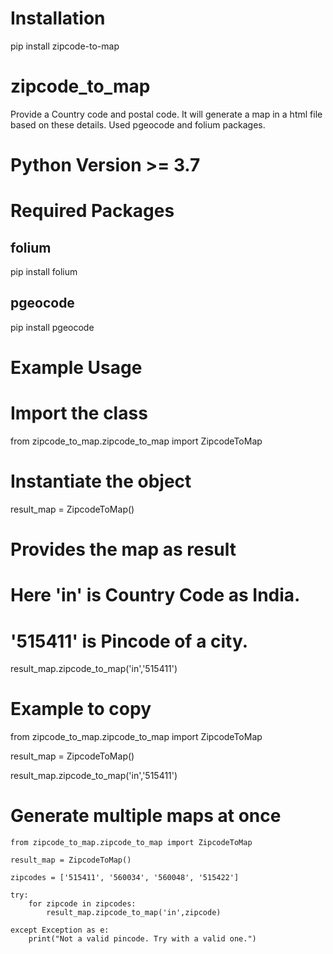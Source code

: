 # Installation
pip install zipcode-to-map

# zipcode_to_map
Provide a Country code and postal code. It will generate a map in a html file based on these details. Used pgeocode and folium packages.

# Python Version >= 3.7

# Required Packages 

## folium
pip install folium

## pgeocode
pip install pgeocode

# Example Usage

# Import the class

from zipcode_to_map.zipcode_to_map import ZipcodeToMap

# Instantiate the object

result_map = ZipcodeToMap()

# Provides the map as result
# Here 'in' is Country Code as India.
# '515411' is Pincode of a city.

result_map.zipcode_to_map('in','515411')

# Example to copy

from zipcode_to_map.zipcode_to_map import ZipcodeToMap

result_map = ZipcodeToMap()

result_map.zipcode_to_map('in','515411')

# Generate multiple maps at once
```
from zipcode_to_map.zipcode_to_map import ZipcodeToMap

result_map = ZipcodeToMap()

zipcodes = ['515411', '560034', '560048', '515422']

try:
	for zipcode in zipcodes:
		result_map.zipcode_to_map('in',zipcode)

except Exception as e:
	print("Not a valid pincode. Try with a valid one.")
```
